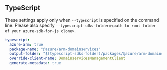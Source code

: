 ## TypeScript

These settings apply only when `--typescript` is specified on the command line.
Please also specify `--typescript-sdks-folder=<path to root folder of your azure-sdk-for-js clone>`.

``` yaml $(typescript)
typescript:
  azure-arm: true
  package-name: "@azure/arm-domainservices"
  output-folder: "$(typescript-sdks-folder)/packages/@azure/arm-domainservices"
  override-client-name: DomainservicesManagementClient
  generate-metadata: true
```
